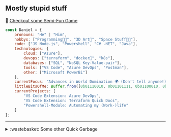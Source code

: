 
## Mostly stupid stuff


👾 [Checkout some Semi-Fun Game](https://lemurdaniel.github.io/DEMO__react-github-pages-test/)

```javascript
const Daniel = {
    pronouns: "He" | "Him",
    hobbys: ["Programming🧑‍💻", "3D Art🎨", "Space Stuff🧑‍🚀"],
    code: ["JS Node.js", "Powershell", "C# .NET", "Java"],
    technologies: {
        cloud: ["Azure"],
        devops: ["terraform", "docker🐳", "k8s"],
        databases: ["SQL", "NoSQL Key-Value-pair"],
        tools: ["VS Code", "Azure DevOps", "Postman"],
        other: ["Microsoft PowerBi"]
    },
    currentFocus: "Advances in World Domination 🌍 (Don't tell anyone!)",
    littleBitsOfMe: Buffer.from([0b01110010, 0b01101111, 0b01100010, 0b01101111, 0b01110100]),
    currentProjects: [
        "VS Code Extension: Azure DevOps",
        "VS Code Extension: Terraform Quick Docs",
        "Powershell-Module: Automating my (Work-)life"
    ]
};
```
---

<details>
  <summary>:wastebasket: Some other Quick Garbage</summary>

  - 🎆 [Fireworks](https://editor.p5js.org/DanielL/full/3Q-JY7VGG)
  - 📐 [Sin/Cos Visualisation](https://editor.p5js.org/DanielL/full/Z4zcGhwxK)
  - 🎉 [Seek and Evade](https://editor.p5js.org/DanielL/full/EBHVYNqTJ)
  - 💥 [Recursive Explosions](https://editor.p5js.org/DanielL/full/enkxbZWm1)
  - 🚀 [Primitive Arrival with PID](https://editor.p5js.org/DanielL/full/3Q_k9lUO8)
  - 👾 [Vector Thrust](https://editor.p5js.org/DanielL/full/z8Mqzazzs)
  - 🌀 [Weird Spirals](https://editor.p5js.org/DanielL/full/VqfTl5l-k)
  - 🎨 [old badish attempt at HSL-Picker (not working properly)](https://editor.p5js.org/DanielL/full/GUeuo8r6d)

</details>
